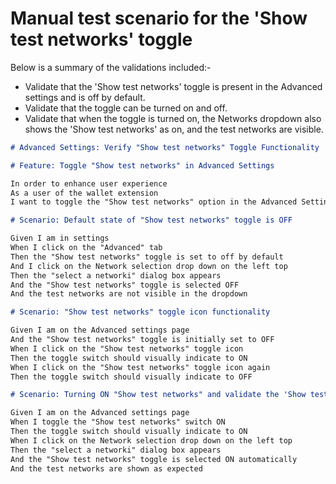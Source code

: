 # Manual test scenario for the 'Show test networks' toggle

Below is a summary of the validations included:-

- Validate that the 'Show test networks' toggle is present in the Advanced settings and is off by default.
- Validate that the toggle can be turned on and off.
- Validate that when the toggle is turned on, the Networks dropdown also shows the 'Show test networks' as on, and the test networks are visible.

```markdown
# Advanced Settings: Verify "Show test networks" Toggle Functionality

# Feature: Toggle "Show test networks" in Advanced Settings

In order to enhance user experience
As a user of the wallet extension
I want to toggle the "Show test networks" option in the Advanced Settings

# Scenario: Default state of "Show test networks" toggle is OFF

Given I am in settings
When I click on the "Advanced" tab
Then the "Show test networks" toggle is set to off by default
And I click on the Network selection drop down on the left top
Then the "select a networki" dialog box appears
And the "Show test networks" toggle is selected OFF
And the test networks are not visible in the dropdown

# Scenario: "Show test networks" toggle icon functionality

Given I am on the Advanced settings page
And the "Show test networks" toggle is initially set to OFF
When I click on the "Show test networks" toggle icon
Then the toggle switch should visually indicate to ON
When I click on the "Show test networks" toggle icon again
Then the toggle switch should visually indicate to OFF

# Scenario: Turning ON "Show test networks" and validate the 'Show test networks' in network selection dialog is turned ON and the test networks are visible

Given I am on the Advanced settings page
When I toggle the "Show test networks" switch ON
Then the toggle switch should visually indicate to ON
When I click on the Network selection drop down on the left top
Then the "select a networki" dialog box appears
And the "Show test networks" toggle is selected ON automatically
And the test networks are shown as expected
```
